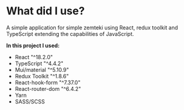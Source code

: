 # What did I use?
A simple application for simple zemteki using React, redux toolkit and TypeScript extending the capabilities of JavaScript.



**In this project I used:**

+ React "^18.2.0"
+ TypeScript "^4.4.2"
+ Mui/material "^5.10.9"
+ Redux Toolkit "^1.8.6"
+ React-hook-form "^7.37.0"
+ React-router-dom "^6.4.2"
+ Yarn
+ SASS/SCSS
